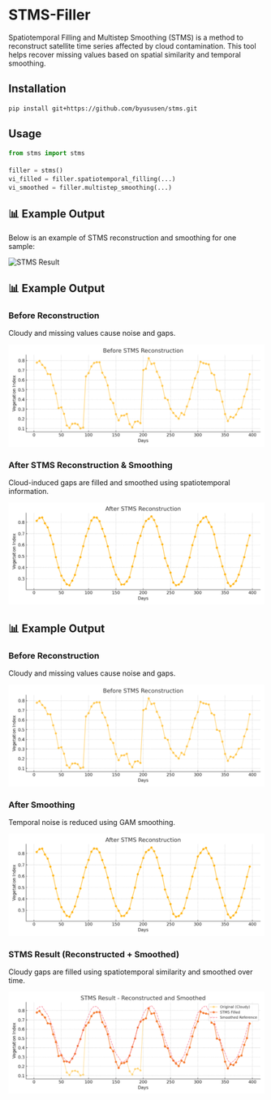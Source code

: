 # STMS-Filler

Spatiotemporal Filling and Multistep Smoothing (STMS) is a method to reconstruct satellite time series affected by cloud contamination. This tool helps recover missing values based on spatial similarity and temporal smoothing.

## Installation

```bash
pip install git+https://github.com/byususen/stms.git
```

## Usage

```python
from stms import stms

filler = stms()
vi_filled = filler.spatiotemporal_filling(...)
vi_smoothed = filler.multistep_smoothing(...)
```


## 📊 Example Output

Below is an example of STMS reconstruction and smoothing for one sample:

![STMS Result](examples/example_output.png)


## 📊 Example Output

### Before Reconstruction
Cloudy and missing values cause noise and gaps.

![Before](examples/example_before.png)

### After STMS Reconstruction & Smoothing
Cloud-induced gaps are filled and smoothed using spatiotemporal information.

![After](examples/example_after.png)


## 📊 Example Output

### Before Reconstruction
Cloudy and missing values cause noise and gaps.

![Before](examples/example_before.png)

### After Smoothing
Temporal noise is reduced using GAM smoothing.

![After](examples/example_after.png)

### STMS Result (Reconstructed + Smoothed)
Cloudy gaps are filled using spatiotemporal similarity and smoothed over time.

![STMS Result](examples/example_result.png)
